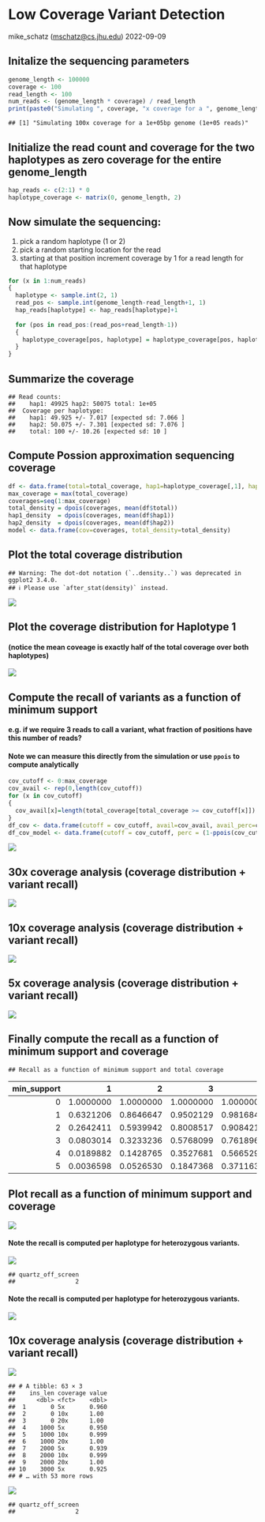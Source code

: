 Low Coverage Variant Detection
================
mike_schatz (<mschatz@cs.jhu.edu>)
2022-09-09

## Initalize the sequencing parameters

``` r
genome_length <- 100000
coverage <- 100
read_length <- 100
num_reads <- (genome_length * coverage) / read_length
print(paste0("Simulating ", coverage, "x coverage for a ", genome_length, "bp genome (", num_reads, " reads)"))
```

    ## [1] "Simulating 100x coverage for a 1e+05bp genome (1e+05 reads)"

## Initialize the read count and coverage for the two haplotypes as zero coverage for the entire genome_length

``` r
hap_reads <- c(2:1) * 0
haplotype_coverage <- matrix(0, genome_length, 2)
```

## Now simulate the sequencing:

1.  pick a random haplotype (1 or 2)
2.  pick a random starting location for the read
3.  starting at that position increment coverage by 1 for a read length
    for that haplotype

``` r
for (x in 1:num_reads)
{
  haplotype <- sample.int(2, 1)
  read_pos <- sample.int(genome_length-read_length+1, 1)
  hap_reads[haplotype] <- hap_reads[haplotype]+1
  
  for (pos in read_pos:(read_pos+read_length-1))
  {
    haplotype_coverage[pos, haplotype] = haplotype_coverage[pos, haplotype] + 1
  }
}
```

## Summarize the coverage

    ## Read counts: 
    ##    hap1: 49925 hap2: 50075 total: 1e+05 
    ##  Coverage per haplotype:
    ##    hap1: 49.925 +/- 7.017 [expected sd: 7.066 ]
    ##    hap2: 50.075 +/- 7.301 [expected sd: 7.076 ]
    ##    total: 100 +/- 10.26 [expected sd: 10 ]

## Compute Possion approximation sequencing coverage

``` r
df <- data.frame(total=total_coverage, hap1=haplotype_coverage[,1], hap2=haplotype_coverage[,2])
max_coverage = max(total_coverage)
coverages=seq(1:max_coverage)
total_density = dpois(coverages, mean(df$total))
hap1_density  = dpois(coverages, mean(df$hap1))
hap2_density  = dpois(coverages, mean(df$hap2))
model <- data.frame(cov=coverages, total_density=total_density)
```

## Plot the total coverage distribution

    ## Warning: The dot-dot notation (`..density..`) was deprecated in ggplot2 3.4.0.
    ## ℹ Please use `after_stat(density)` instead.

![](coverage_analysis_files/figure-gfm/unnamed-chunk-7-1.png)<!-- -->

## Plot the coverage distribution for Haplotype 1

#### (notice the mean coveage is exactly half of the total coverage over both haplotypes)

![](coverage_analysis_files/figure-gfm/unnamed-chunk-8-1.png)<!-- -->

## Compute the recall of variants as a function of minimum support

#### e.g. if we require 3 reads to call a variant, what fraction of positions have this number of reads?

#### Note we can measure this directly from the simulation or use `ppois` to compute analytically

``` r
cov_cutoff <- 0:max_coverage
cov_avail <- rep(0,length(cov_cutoff))
for (x in cov_cutoff)
{
  cov_avail[x]=length(total_coverage[total_coverage >= cov_cutoff[x]])
}
df_cov <- data.frame(cutoff = cov_cutoff, avail=cov_avail, avail_perc=cov_avail/genome_length)
df_cov_model <- data.frame(cutoff = cov_cutoff, perc = (1-ppois(cov_cutoff-1, coverage)))
```

![](coverage_analysis_files/figure-gfm/unnamed-chunk-10-1.png)<!-- -->

## 30x coverage analysis (coverage distribution + variant recall)

![](coverage_analysis_files/figure-gfm/unnamed-chunk-11-1.png)<!-- -->

## 10x coverage analysis (coverage distribution + variant recall)

![](coverage_analysis_files/figure-gfm/unnamed-chunk-12-1.png)<!-- -->

## 5x coverage analysis (coverage distribution + variant recall)

![](coverage_analysis_files/figure-gfm/unnamed-chunk-13-1.png)<!-- -->

## Finally compute the recall as a function of minimum support and coverage

    ## Recall as a function of minimum support and total coverage

| min_support |         1 |         2 |         3 |         4 |         5 |         6 |         7 |         8 |         9 |        10 |        15 |        20 |        25 |  30 |
|------------:|----------:|----------:|----------:|----------:|----------:|----------:|----------:|----------:|----------:|----------:|----------:|----------:|----------:|----:|
|           0 | 1.0000000 | 1.0000000 | 1.0000000 | 1.0000000 | 1.0000000 | 1.0000000 | 1.0000000 | 1.0000000 | 1.0000000 | 1.0000000 | 1.0000000 | 1.0000000 | 1.0000000 |   1 |
|           1 | 0.6321206 | 0.8646647 | 0.9502129 | 0.9816844 | 0.9932621 | 0.9975212 | 0.9990881 | 0.9996645 | 0.9998766 | 0.9999546 | 0.9999997 | 1.0000000 | 1.0000000 |   1 |
|           2 | 0.2642411 | 0.5939942 | 0.8008517 | 0.9084218 | 0.9595723 | 0.9826487 | 0.9927049 | 0.9969808 | 0.9987659 | 0.9995006 | 0.9999951 | 1.0000000 | 1.0000000 |   1 |
|           3 | 0.0803014 | 0.3233236 | 0.5768099 | 0.7618967 | 0.8753480 | 0.9380312 | 0.9703638 | 0.9862460 | 0.9937678 | 0.9972306 | 0.9999607 | 0.9999995 | 1.0000000 |   1 |
|           4 | 0.0189882 | 0.1428765 | 0.3527681 | 0.5665299 | 0.7349741 | 0.8487961 | 0.9182346 | 0.9576199 | 0.9787735 | 0.9896639 | 0.9997886 | 0.9999968 | 1.0000000 |   1 |
|           5 | 0.0036598 | 0.0526530 | 0.1847368 | 0.3711631 | 0.5595067 | 0.7149435 | 0.8270084 | 0.9003676 | 0.9450364 | 0.9707473 | 0.9991434 | 0.9999831 | 0.9999997 |   1 |

## Plot recall as a function of minimum support and coverage

![](coverage_analysis_files/figure-gfm/unnamed-chunk-15-1.png)<!-- -->

#### Note the recall is computed per haplotype for heterozygous variants.

![](coverage_analysis_files/figure-gfm/unnamed-chunk-16-1.png)<!-- -->

    ## quartz_off_screen 
    ##                 2

#### Note the recall is computed per haplotype for heterozygous variants.

![](coverage_analysis_files/figure-gfm/unnamed-chunk-17-1.png)<!-- -->

## 10x coverage analysis (coverage distribution + variant recall)

![](coverage_analysis_files/figure-gfm/unnamed-chunk-18-1.png)<!-- -->

    ## # A tibble: 63 × 3
    ##    ins_len coverage value
    ##      <dbl> <fct>    <dbl>
    ##  1       0 5x       0.960
    ##  2       0 10x      1.00 
    ##  3       0 20x      1.00 
    ##  4    1000 5x       0.950
    ##  5    1000 10x      0.999
    ##  6    1000 20x      1.00 
    ##  7    2000 5x       0.939
    ##  8    2000 10x      0.999
    ##  9    2000 20x      1.00 
    ## 10    3000 5x       0.925
    ## # … with 53 more rows

![](coverage_analysis_files/figure-gfm/unnamed-chunk-19-1.png)<!-- -->

    ## quartz_off_screen 
    ##                 2
